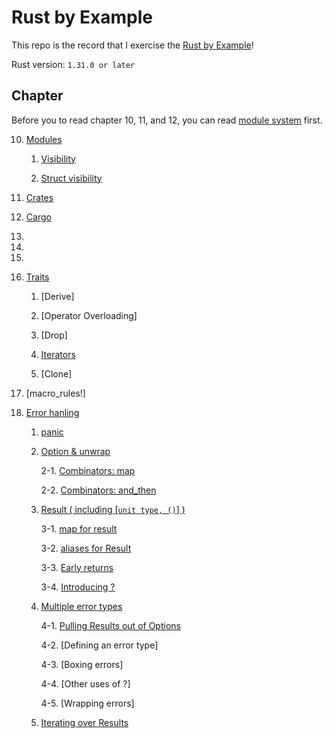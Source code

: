 # Rust by Example

This repo is the record that I exercise the [Rust by Example](https://doc.rust-lang.org/rust-by-example/)!

Rust version: `1.31.0 or later`

## Chapter

Before you to read chapter 10, 11, and 12, you can read [module system](https://github.com/kaka-lin/rust-by-example/tree/master/module_system) first.

10. [Modules](https://github.com/kaka-lin/rust-by-example/tree/master/ch10-modules)

    1. [Visibility](https://github.com/kaka-lin/rust-by-example/tree/master/ch10-modules/1-visibility)

    2. [Struct visibility](https://github.com/kaka-lin/rust-by-example/tree/master/ch10-modules/2-struct_visibility)

11. [Crates](https://github.com/kaka-lin/rust-by-example/tree/master/ch11-crates)

12. [Cargo](https://github.com/kaka-lin/rust-by-example/tree/master/ch12-cargo)

13.

14.

15.

16. [Traits](https://github.com/kaka-lin/rust-by-example/tree/master/ch16-traits)

    1. [Derive]

    2. [Operator Overloading]

    3. [Drop]

    4. [Iterators](https://github.com/kaka-lin/rust-by-example/tree/master/ch16-traits/4-iterators)

    4. [Clone]

17. [macro_rules!]

18. [Error hanling](https://github.com/kaka-lin/rust-by-example/tree/master/ch18-error_handling)

    1. [panic](https://github.com/kaka-lin/rust-by-example/tree/master/ch18-error_handling/1-panic)

    2. [Option & unwrap](https://github.com/kaka-lin/rust-by-example/tree/master/ch18-error_handling/2-option_and_unwrap)

        2-1. [Combinators: map](https://github.com/kaka-lin/rust-by-example/tree/master/ch18-error_handling/3-map_for_option)

        2-2. [Combinators: and_then](https://github.com/kaka-lin/rust-by-example/tree/master/ch18-error_handling/4-and_then_for_option)

    3. [Result ( including [`unit type, ()`] )](https://github.com/kaka-lin/rust-by-example/tree/master/ch18-error_handling/5-result)

        3-1. [map for result](https://github.com/kaka-lin/rust-by-example/tree/master/ch18-error_handling/6-map_for_result)

        3-2. [aliases for Result](https://github.com/kaka-lin/rust-by-example/tree/master/ch18-error_handling/7-aliases_for_result)

        3-3. [Early returns](https://github.com/kaka-lin/rust-by-example/tree/master/ch18-error_handling/8-early_returns)

        3-4. [Introducing ?](https://github.com/kaka-lin/rust-by-example/tree/master/ch18-error_handling/9-introducing_question_mark)
    
    4. [Multiple error types](https://github.com/kaka-lin/rust-by-example/tree/master/ch18-error_handling/10-multiple_error_types)

        4-1. [Pulling Results out of Options](https://github.com/kaka-lin/rust-by-example/tree/master/ch18-error_handling/11-pulling_results_out_of_options)

        4-2. [Defining an error type]

        4-3. [Boxing errors]

        4-4. [Other uses of ?]

        4-5. [Wrapping errors]

    5. [Iterating over Results](https://github.com/kaka-lin/rust-by-example/tree/master/ch18-error_handling/16-iterating_over_results)
